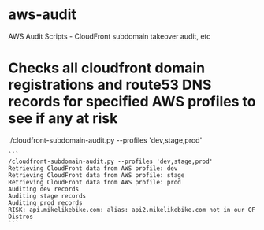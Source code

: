 # aws-audit
AWS Audit Scripts - CloudFront subdomain takeover audit, etc

# Checks all cloudfront domain registrations and route53 DNS records for specified AWS profiles to see if any at risk
./cloudfront-subdomain-audit.py --profiles 'dev,stage,prod'

    ```
    /cloudfront-subdomain-audit.py --profiles 'dev,stage,prod'
    Retrieving CloudFront data from AWS profile: dev
    Retrieving CloudFront data from AWS profile: stage
    Retrieving CloudFront data from AWS profile: prod
    Auditing dev records
    Auditing stage records
    Auditing prod records
    RISK: api.mikelikebike.com: alias: api2.mikelikebike.com not in our CF Distros
    ```
